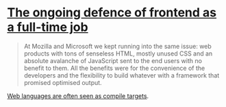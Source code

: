 # [The ongoing defence of frontend as a full-time job](https://christianheilmann.com/2023/05/09/the-ongoing-defence-of-frontend-as-a-full-time-job/)

> At Mozilla and Microsoft we kept running into the same issue: web products with tons of senseless HTML, mostly unused CSS and an absolute avalanche of JavaScript sent to the end users with no benefit to them. All the benefits were for the convenience of the developers and the flexibility to build whatever with a framework that promised optimised output.

[Web languages are often seen as compile targets](https://blog.jim-nielsen.com/2021/web-languages-as-compile-targets/).